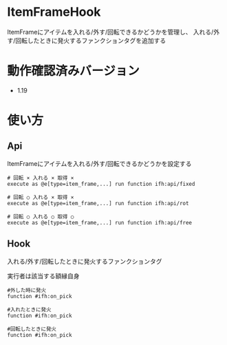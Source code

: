 # ItemFrameHook
ItemFrameにアイテムを入れる/外す/回転できるかどうかを管理し、
入れる/外す/回転したときに発火するファンクションタグを追加する

# 動作確認済みバージョン
+ 1.19

# 使い方

## Api
ItemFrameにアイテムを入れる/外す/回転できるかどうかを設定する

```mcfunction
# 回転 × 入れる × 取得 ×
execute as @e[type=item_frame,...] run function ifh:api/fixed

# 回転 ○ 入れる × 取得 ×
execute as @e[type=item_frame,...] run function ifh:api/rot

# 回転 ○ 入れる ○ 取得 ○
execute as @e[type=item_frame,...] run function ifh:api/free
```

## Hook

入れる/外す/回転したときに発火するファンクションタグ

実行者は該当する額縁自身

```mcfunction
#外した時に発火
function #ifh:on_pick

#入れたときに発火
function #ifh:on_pick

#回転したときに発火
function #ifh:on_pick
```
